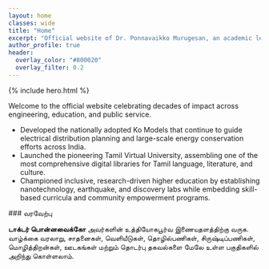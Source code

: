 ```yaml
---
layout: home
classes: wide
title: "Home"
excerpt: "Official website of Dr. Ponnavaikko Murugesan, an academic leader and technologist"
author_profile: true
header:
  overlay_color: "#800020"
  overlay_filter: 0.2
---
```


{% include hero.html %}

<div class="lang-content lang-en" markdown="1">
Welcome to the official website celebrating decades of impact across engineering, education, and public service.

- Developed the nationally adopted Ko Models that continue to guide electrical distribution planning and large-scale energy conservation efforts across India.
- Launched the pioneering Tamil Virtual University, assembling one of the most comprehensive digital libraries for Tamil language, literature, and culture.
- Championed inclusive, research-driven higher education by establishing nanotechnology, earthquake, and discovery labs while embedding skill-based curricula and community empowerment programs.
</div>

<div class="lang-content lang-ta" markdown="1">
### வரவேற்பு

**டாக்டர் பொன்னவைக்கோ** அவர்களின் உத்தியோகபூர்வ இணையதளத்திற்கு வருக. வாழ்க்கை வரலாறு, சாதனைகள், வெளியீடுகள், தொழில்பணிகள், சிருஷ்டிப்பணிகள், மொழித்திறன்கள், ஊடகங்கள் மற்றும் தொடர்பு தகவல்களை மேலே உள்ள பகுதிகளில் அறிந்து கொள்ளலாம்.
</div>
